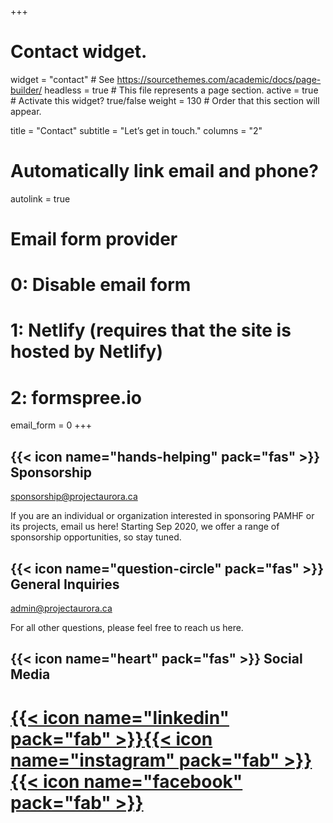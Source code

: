 +++
# Contact widget.
widget = "contact"  # See https://sourcethemes.com/academic/docs/page-builder/
headless = true  # This file represents a page section.
active = true  # Activate this widget? true/false
weight = 130  # Order that this section will appear.

title = "Contact"
subtitle = "Let’s get in touch."
columns = "2"

# Automatically link email and phone?
autolink = true

# Email form provider
#   0: Disable email form
#   1: Netlify (requires that the site is hosted by Netlify)
#   2: formspree.io
email_form = 0
+++

## {{< icon name="hands-helping" pack="fas" >}} Sponsorship

[sponsorship@projectaurora.ca](mailto:sponsorship@projectaurora.ca)

If you are an individual or organization interested in sponsoring PAMHF or its projects, email us here! Starting Sep 2020, we offer a range of sponsorship opportunities, so stay tuned.

<!-- ## {{< icon name="users" pack="fas" >}} Job Opportunities

[Careers](#careers)

If you are interested in joining us on this mission to create and support mental health initiatives, we encourage you to apply for one of our open positions here. -->

## {{< icon name="question-circle" pack="fas" >}} General Inquiries

[admin@projectaurora.ca](mailto:admin@projectaurora.ca)

For all other questions, please feel free to reach us here.

## {{< icon name="heart" pack="fas" >}} Social Media

# [{{< icon name="linkedin" pack="fab" >}}](https://www.linkedin.com/company/proj-aurora-mental-health-foundation/)[{{< icon name="instagram" pack="fab" >}}](https://www.instagram.com/proj_aurora/)[{{< icon name="facebook" pack="fab" >}}](https://www.facebook.com/ProjectAurora.BC/)

